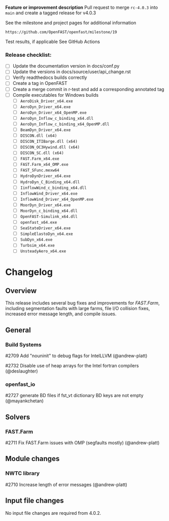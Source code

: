 **Feature or improvement description**
Pull request to merge `rc-4.0.3` into `main` and create a tagged release for v4.0.3

See the milestone and project pages for additional information

    https://github.com/OpenFAST/openfast/milestone/19

Test results, if applicable
See GitHub Actions

### Release checklist:
- [ ] Update the documentation version in docs/conf.py
- [ ] Update the versions in docs/source/user/api\_change.rst
- [ ] Verify readthedocs builds correctly
- [ ] Create a tag in OpenFAST
- [ ] Create a merge commit in r-test and add a corresponding annotated tag
- [ ] Compile executables for Windows builds
    - [ ] `AeroDisk_Driver_x64.exe`
    - [ ] `AeroDyn_Driver_x64.exe`
    - [ ] `AeroDyn_Driver_x64_OpenMP.exe`
    - [ ] `AeroDyn_Inflow_c_binding_x64.dll`
    - [ ] `AeroDyn_Inflow_c_binding_x64_OpenMP.dll`
    - [ ] `BeamDyn_Driver_x64.exe`
    - [ ] `DISCON.dll (x64)`
    - [ ] `DISCON_ITIBarge.dll (x64)`
    - [ ] `DISCON_OC3Hywind.dll (x64)`
    - [ ] `DISCON_SC.dll (x64)`
    - [ ] `FAST.Farm_x64.exe`
    - [ ] `FAST.Farm_x64_OMP.exe`
    - [ ] `FAST_SFunc.mexw64`
    - [ ] `HydroDynDriver_x64.exe`
    - [ ] `HydroDyn_C_Binding_x64.dll`
    - [ ] `IinflowWind_c_binding_x64.dll`
    - [ ] `InflowWind_Driver_x64.exe`
    - [ ] `InflowWind_Driver_x64_OpenMP.exe`
    - [ ] `MoorDyn_Driver_x64.exe`
    - [ ] `MoorDyn_c_binding_x64.dll`
    - [ ] `OpenFAST-Simulink_x64.dll`
    - [ ] `openfast_x64.exe`
    - [ ] `SeaStateDriver_x64.exe`
    - [ ] `SimpleElastoDyn_x64.exe`
    - [ ] `SubDyn_x64.exe`
    - [ ] `Turbsim_x64.exe`
    - [ ] `UnsteadyAero_x64.exe`

# Changelog

## Overview

This release includes several bug fixes and improvements for _FAST.Farm_, including segmentation faults with large farms, file I/O collision fixes, increased error message length,  and compile issues.

## General

### Build Systems

#2709 Add "nouninit" to debug flags for IntelLLVM (@andrew-platt)

#2732 Disable use of heap arrays for the Intel fortran compilers (@deslaughter)


### openfast_io

#2727 generate BD files if fst_vt dictionary BD keys are not empty (@mayankchetan)


## Solvers

### FAST.Farm

#2711 Fix FAST.Farm issues with OMP (segfaults mostly) (@andrew-platt)


## Module changes

### NWTC library

#2710 Increase length of error messages (@andrew-platt)


## Input file changes

No input file changes are required from 4.0.2.

